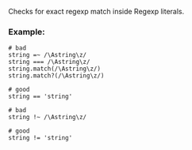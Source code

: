 Checks for exact regexp match inside Regexp literals.

### Example:

    # bad
    string =~ /\Astring\z/
    string === /\Astring\z/
    string.match(/\Astring\z/)
    string.match?(/\Astring\z/)

    # good
    string == 'string'

    # bad
    string !~ /\Astring\z/

    # good
    string != 'string'
